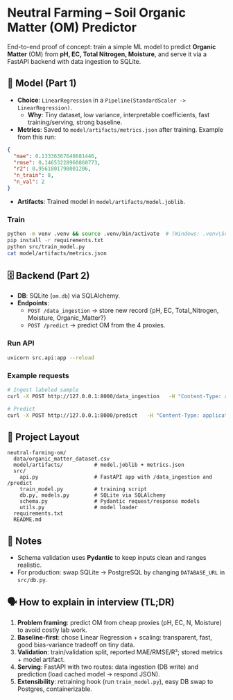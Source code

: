 # Neutral Farming – Soil Organic Matter (OM) Predictor

End-to-end proof of concept: train a simple ML model to predict **Organic Matter** (OM) from **pH, EC, Total Nitrogen, Moisture**, and serve it via a FastAPI backend with data ingestion to SQLite.

## 🧠 Model (Part 1)

- **Choice**: `LinearRegression` in a `Pipeline(StandardScaler -> LinearRegression)`.
  - **Why**: Tiny dataset, low variance, interpretable coefficients, fast training/serving, strong baseline.
- **Metrics**: Saved to `model/artifacts/metrics.json` after training. Example from this run:
```json
{
  "mae": 0.13336367648681446,
  "rmse": 0.14653228960860773,
  "r2": 0.9561801798001206,
  "n_train": 8,
  "n_val": 2
}
```
- **Artifacts**: Trained model in `model/artifacts/model.joblib`.

### Train
```bash
python -m venv .venv && source .venv/bin/activate  # (Windows: .venv\Scripts\activate)
pip install -r requirements.txt
python src/train_model.py
cat model/artifacts/metrics.json
```

## 🗄️ Backend (Part 2)

- **DB**: SQLite (`om.db`) via SQLAlchemy.
- **Endpoints**:
  - `POST /data_ingestion` → store new record {pH, EC, Total_Nitrogen, Moisture, Organic_Matter?}
  - `POST /predict` → predict OM from the 4 proxies.

### Run API
```bash
uvicorn src.api:app --reload
```

### Example requests
```bash
# Ingest labeled sample
curl -X POST http://127.0.0.1:8000/data_ingestion   -H "Content-Type: application/json"   -d '{"pH": 6.8, "EC": 0.25, "Total_Nitrogen": 0.12, "Moisture": 28, "Organic_Matter": 3.8}'

# Predict
curl -X POST http://127.0.0.1:8000/predict   -H "Content-Type: application/json"   -d '{"pH": 7.0, "EC": 0.3, "Total_Nitrogen": 0.15, "Moisture": 30}'
```

## 🧱 Project Layout
```
neutral-farming-om/
  data/organic_matter_dataset.csv
  model/artifacts/          # model.joblib + metrics.json
  src/
    api.py                  # FastAPI app with /data_ingestion and /predict
    train_model.py          # training script
    db.py, models.py        # SQLite via SQLAlchemy
    schema.py               # Pydantic request/response models
    utils.py                # model loader
  requirements.txt
  README.md
```

## 🧪 Notes
- Schema validation uses **Pydantic** to keep inputs clean and ranges realistic.
- For production: swap SQLite → PostgreSQL by changing `DATABASE_URL` in `src/db.py`.

## 🗣️ How to explain in interview (TL;DR)
1. **Problem framing**: predict OM from cheap proxies (pH, EC, N, Moisture) to avoid costly lab work.
2. **Baseline-first**: chose Linear Regression + scaling: transparent, fast, good bias-variance tradeoff on tiny data.
3. **Validation**: train/validation split, reported MAE/RMSE/R²; stored metrics + model artifact.
4. **Serving**: FastAPI with two routes: data ingestion (DB write) and prediction (load cached model → respond JSON).
5. **Extensibility**: retraining hook (run `train_model.py`), easy DB swap to Postgres, containerizable.
